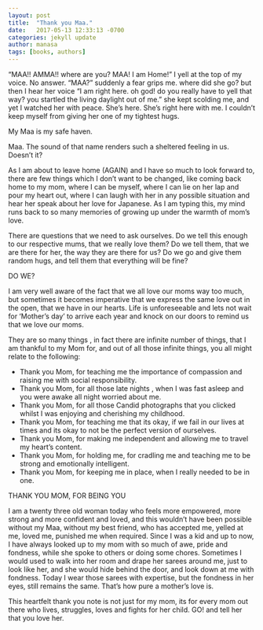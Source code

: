 ```yaml
---
layout: post
title:  "Thank you Maa."
date:   2017-05-13 12:33:13 -0700
categories: jekyll update
author: manasa
tags: [books, authors]
---
```


“MAA!! AMMA!! where are you? MAA! I am Home!” I yell at the top of my voice. No answer. “MAA?” suddenly a fear grips me. where did she go? but then I hear her voice “I am right here. oh god! do you really have to yell that way? you startled the living daylight out of me.” she kept scolding me, and yet I watched her with peace. She’s here. She’s right here with me. I couldn’t keep myself from giving her one of my tightest hugs.

My Maa is my safe haven.

Maa. The sound of that name renders such a sheltered feeling in us. Doesn’t it?

As I am about to leave home (AGAIN) and I have so much to look forward to, there are few things which I don’t want to be changed, like coming back home to my mom, where I can be myself, where I can lie on her lap and pour my heart out, where I can laugh with her in any possible situation and hear her speak about her love for Japanese. As I am typing this, my mind runs back to so many memories of growing up under the warmth of mom’s love.

There are questions that we need to ask ourselves.  Do we tell this enough to our respective mums, that we really love them? Do we tell them, that we are there for her, the way they are there for us? Do we go and give them random hugs, and tell them that everything will be fine?

DO WE?

I am very well aware of the fact that we all love our moms way too much, but sometimes it becomes imperative that we express the same love out in the open, that we have in our hearts. Life is unforeseeable and lets not wait for ‘Mother’s day’ to arrive each year and knock on our doors to remind us that we love our moms.

They are so many things , in fact there are infinite number of things, that I am thankful to my Mom for, and out of all those infinite things, you all might relate to the following:

* Thank you Mom, for teaching me the importance of compassion and raising me with social responsibility.
* Thank you Mom, for all those late nights , when I was fast asleep and you were awake all night worried about me.
* Thank you Mom, for all those Candid photographs that you clicked whilst I was enjoying and cherishing my childhood.
* Thank you Mom, for teaching me that its okay, if we fail in our lives at times and its okay to not be the perfect version of ourselves.
* Thank you Mom, for making me independent and allowing me to travel my heart’s content.
* Thank you Mom, for holding me, for cradling me and teaching me to be strong and emotionally intelligent.
* Thank you Mom, for keeping me in place, when I really needed to be in one.

THANK YOU MOM, FOR BEING YOU

I am a twenty three old woman today who feels more empowered, more strong and more confident and loved, and this wouldn’t have been possible without my Maa, without my best friend, who has accepted me, yelled at me, loved me, punished me when required. Since I was a kid and up to now, I have always looked up to my mom with so much of awe, pride and fondness, while she spoke to others or doing some chores. Sometimes I would used to walk into her room and drape her sarees around me, just to look like her, and she would hide behind the door, and look down at me with fondness. Today I wear those sarees with expertise, but the fondness in her eyes, still remains the same. That’s how pure a mother’s love is.

This heartfelt thank you note is not just for my mom, its for every mom out there who lives, struggles, loves and fights for her child. GO! and tell her that you love her.